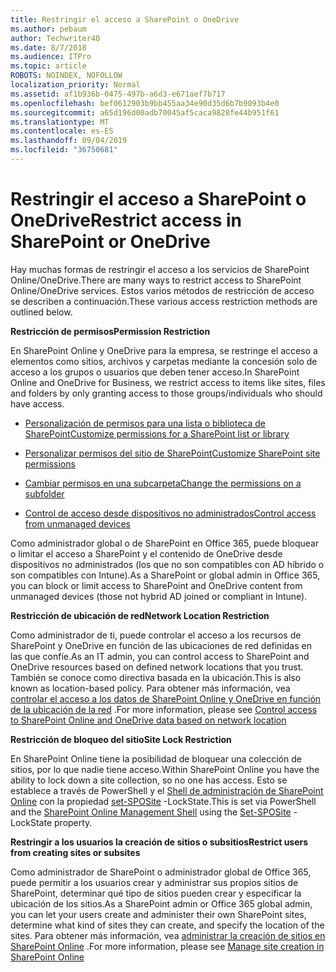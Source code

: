 ```yaml
---
title: Restringir el acceso a SharePoint o OneDrive
ms.author: pebaum
author: Techwriter40
ms.date: 8/7/2018
ms.audience: ITPro
ms.topic: article
ROBOTS: NOINDEX, NOFOLLOW
localization_priority: Normal
ms.assetid: af1b936b-0475-497b-a6d3-e671aef7b717
ms.openlocfilehash: bef0612903b9bb455aa34e90d35d6b7b9093b4e0
ms.sourcegitcommit: a65d196d00adb70045af5caca9828fe44b951f61
ms.translationtype: MT
ms.contentlocale: es-ES
ms.lasthandoff: 09/04/2019
ms.locfileid: "36750681"
---
```

# <a name="restrict-access-in-sharepoint-or-onedrive"></a><span data-ttu-id="73df8-102">Restringir el acceso a SharePoint o OneDrive</span><span class="sxs-lookup"><span data-stu-id="73df8-102">Restrict access in SharePoint or OneDrive</span></span>

<span data-ttu-id="73df8-103">Hay muchas formas de restringir el acceso a los servicios de SharePoint Online/OneDrive.</span><span class="sxs-lookup"><span data-stu-id="73df8-103">There are many ways to restrict access to SharePoint Online/OneDrive services.</span></span> <span data-ttu-id="73df8-104">Estos varios métodos de restricción de acceso se describen a continuación.</span><span class="sxs-lookup"><span data-stu-id="73df8-104">These various access restriction methods are outlined below.</span></span> 

<span data-ttu-id="73df8-105">**Restricción de permisos**</span><span class="sxs-lookup"><span data-stu-id="73df8-105">**Permission Restriction**</span></span>

<span data-ttu-id="73df8-106">En SharePoint Online y OneDrive para la empresa, se restringe el acceso a elementos como sitios, archivos y carpetas mediante la concesión solo de acceso a los grupos o usuarios que deben tener acceso.</span><span class="sxs-lookup"><span data-stu-id="73df8-106">In SharePoint Online and OneDrive for Business, we restrict access to items like sites, files and folders by only granting access to those groups/individuals who should have access.</span></span>

- [<span data-ttu-id="73df8-107">Personalización de permisos para una lista o biblioteca de SharePoint</span><span class="sxs-lookup"><span data-stu-id="73df8-107">Customize permissions for a SharePoint list or library</span></span>](https://support.office.com/article/Customize-permissions-for-a-SharePoint-list-or-library-02d770f3-59eb-4910-a608-5f84cc297782)

- [<span data-ttu-id="73df8-108">Personalizar permisos del sitio de SharePoint</span><span class="sxs-lookup"><span data-stu-id="73df8-108">Customize SharePoint site permissions</span></span>](https://docs.microsoft.com/sharepoint/customize-sharepoint-site-permissions)

- [<span data-ttu-id="73df8-109">Cambiar permisos en una subcarpeta</span><span class="sxs-lookup"><span data-stu-id="73df8-109">Change the permissions on a subfolder</span></span>](https://support.office.com/article/Change-the-permissions-on-a-subfolder-5427BD7C-F20A-4F75-8CF2-5359DD45A1A6)

- [<span data-ttu-id="73df8-110">Control de acceso desde dispositivos no administrados</span><span class="sxs-lookup"><span data-stu-id="73df8-110">Control access from unmanaged devices</span></span>](https://docs.microsoft.com/sharepoint/control-access-from-unmanaged-devices)

<span data-ttu-id="73df8-111">Como administrador global o de SharePoint en Office 365, puede bloquear o limitar el acceso a SharePoint y el contenido de OneDrive desde dispositivos no administrados (los que no son compatibles con AD híbrido o son compatibles con Intune).</span><span class="sxs-lookup"><span data-stu-id="73df8-111">As a SharePoint or global admin in Office 365, you can block or limit access to SharePoint and OneDrive content from unmanaged devices (those not hybrid AD joined or compliant in Intune).</span></span>

<span data-ttu-id="73df8-112">**Restricción de ubicación de red**</span><span class="sxs-lookup"><span data-stu-id="73df8-112">**Network Location Restriction**</span></span>

<span data-ttu-id="73df8-113">Como administrador de ti, puede controlar el acceso a los recursos de SharePoint y OneDrive en función de las ubicaciones de red definidas en las que confíe.</span><span class="sxs-lookup"><span data-stu-id="73df8-113">As an IT admin, you can control access to SharePoint and OneDrive resources based on defined network locations that you trust.</span></span> <span data-ttu-id="73df8-114">También se conoce como directiva basada en la ubicación.</span><span class="sxs-lookup"><span data-stu-id="73df8-114">This is also known as location-based policy.</span></span> <span data-ttu-id="73df8-115">Para obtener más información, vea [controlar el acceso a los datos de SharePoint Online y OneDrive en función de la ubicación de la red](https://docs.microsoft.com/sharepoint/control-access-based-on-network-location) .</span><span class="sxs-lookup"><span data-stu-id="73df8-115">For more information, please see [Control access to SharePoint Online and OneDrive data based on network location](https://docs.microsoft.com/sharepoint/control-access-based-on-network-location)</span></span>

<span data-ttu-id="73df8-116">**Restricción de bloqueo del sitio**</span><span class="sxs-lookup"><span data-stu-id="73df8-116">**Site Lock Restriction**</span></span> 

<span data-ttu-id="73df8-117">En SharePoint Online tiene la posibilidad de bloquear una colección de sitios, por lo que nadie tiene acceso.</span><span class="sxs-lookup"><span data-stu-id="73df8-117">Within SharePoint Online you have the ability to lock down a site collection, so no one has access.</span></span> <span data-ttu-id="73df8-118">Esto se establece a través de PowerShell y el [Shell de administración de SharePoint Online](https://docs.microsoft.com/powershell/sharepoint/sharepoint-online/connect-sharepoint-online?view=sharepoint-ps) con la propiedad [set-SPOSite](https://docs.microsoft.com/powershell/module/sharepoint-online/set-sposite?view=sharepoint-ps) -LockState.</span><span class="sxs-lookup"><span data-stu-id="73df8-118">This is set via PowerShell and the [SharePoint Online Management Shell](https://docs.microsoft.com/powershell/sharepoint/sharepoint-online/connect-sharepoint-online?view=sharepoint-ps) using the [Set-SPOSite](https://docs.microsoft.com/powershell/module/sharepoint-online/set-sposite?view=sharepoint-ps) -LockState property.</span></span>

<span data-ttu-id="73df8-119">**Restringir a los usuarios la creación de sitios o subsitios**</span><span class="sxs-lookup"><span data-stu-id="73df8-119">**Restrict users from creating sites or subsites**</span></span>

<span data-ttu-id="73df8-120">Como administrador de SharePoint o administrador global de Office 365, puede permitir a los usuarios crear y administrar sus propios sitios de SharePoint, determinar qué tipo de sitios pueden crear y especificar la ubicación de los sitios.</span><span class="sxs-lookup"><span data-stu-id="73df8-120">As a SharePoint admin or Office 365 global admin, you can let your users create and administer their own SharePoint sites, determine what kind of sites they can create, and specify the location of the sites.</span></span> <span data-ttu-id="73df8-121">Para obtener más información, vea [administrar la creación de sitios en SharePoint Online](https://docs.microsoft.com/sharepoint/manage-site-creation) .</span><span class="sxs-lookup"><span data-stu-id="73df8-121">For more information, please see [Manage site creation in SharePoint Online](https://docs.microsoft.com/sharepoint/manage-site-creation)</span></span>

